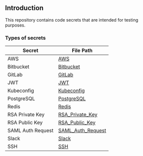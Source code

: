 ## Introduction

This repository contains code secrets that are intended for testing purposes.

### Types of secrets

| Secret            |   File Path |
| -----------       |   ----------- |
| AWS               |   [AWS](/code/AWS.sh) |
| Bitbucket         |   [Bitbucket](/code/Bitbucket.java) |
| GitLab            |   [GitLab](/code/GitLab.js) |
| JWT               |   [JWT](/code/JWT.txt) |
| Kubeconfig        |   [Kubeconfig](/code/Kubeconfig.yml) |
| PostgreSQL        |   [PostgreSQL](/code/PostgreSQL) |
| Redis             |   [Redis](/code/Redis.yaml) |
| RSA Private Key   |   [RSA_Private_Key](/code/RSA_Private_Key) |
| RSA Public Key    |   [RSA_Public_Key](/code/RSA_Public_Key) |
| SAML Auth Request |   [SAML_Auth_Request](/code/SAML_Auth_Request.xml) |
| Slack             |   [Slack](/code/Slack) |
| SSH               |   [SSH](/code/SSH) |